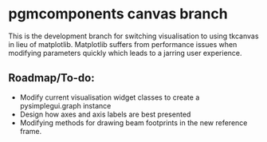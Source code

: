 # pgmcomponents canvas branch

This is the development branch for switching visualisation to using tkcanvas in lieu of matplotlib.
Matplotlib suffers from performance issues when modifying parameters quickly which leads to a jarring
user experience.

## Roadmap/To-do:

- Modify current visualisation widget classes to create a pysimplegui.graph instance 
- Design how axes and axis labels are best presented
- Modifying methods for drawing beam footprints in the new reference frame.



